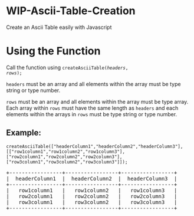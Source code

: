 <h1>WIP-Ascii-Table-Creation</h1>

Create an Ascii Table easily with Javascript

<h1>Using the Function</h1>

Call the function using <code>createAsciiTable(<em>headers</em>, <em>rows</em>);</code>

`headers` must be an array and all elements within the array must be type string or type number.

`rows` must be an array and all elements within the array must be type array. Each array within `rows` must have the same length as `headers` and each elements within the arrays in `rows` must be type string or type number.

<h2>Example:</h2>

<pre><code>createAsciiTable(["headerColumn1","headerColumn2","headerColumn3"],[["row1column1","row1column2","row1column3"],["row2column1","row2column2","row2column3"],["row3column1","row3column2","row3column3"]]);</code></pre>

<pre id="table">+-----------------+-----------------+-----------------+
|  headerColumn1  |  headerColumn2  |  headerColumn3  |
+-----------------+-----------------+-----------------+
|   row1column1   |   row1column2   |   row1column3   |
|   row2column1   |   row2column2   |   row2column3   |
|   row3column1   |   row3column2   |   row3column3   |
+-----------------+-----------------+-----------------+</pre>
